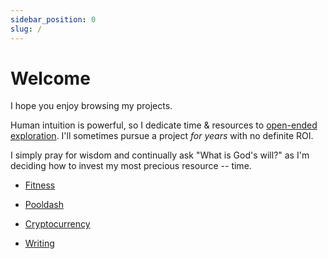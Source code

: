 ```yaml
---
sidebar_position: 0
slug: /
---
```


# Welcome

I hope you enjoy browsing my projects.

Human intuition is powerful, so I dedicate time & resources to [open-ended exploration](https://www.palladiummag.com/2022/01/06/quit-your-job/). I'll sometimes pursue a project _for years_ with no definite ROI.

I simply pray for wisdom and continually ask "What is God's will?" as I'm deciding how to invest my most precious resource -- time.

* [Fitness](fitness)

<!-- ![me flexing](fitness/pics/flex_down_crop.jpeg) -->

* [Pooldash](pooldash)

<!-- ![Pooldash app icon](pooldash/pics/pd_icon.jpg) -->

* [Cryptocurrency](crypto)

<!-- ![Coinbase Logo](crypto/pics/cb_icon.png) -->

* [Writing](writing)

<!-- ![Mystic Rodeo icon](writing/pics/mr.jpg) -->

